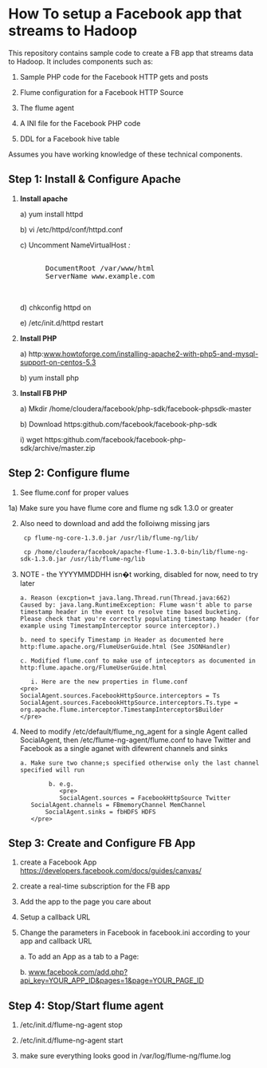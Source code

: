 How To setup a Facebook app that streams to Hadoop
===================

This repository contains sample code to create a FB app that streams data to Hadoop.  It includes components such as:

1) Sample PHP code for the Facebook HTTP gets and posts

2) Flume configuration for a Facebook HTTP Source

3) The flume agent

4) A INI file for the Facebook PHP code

5) DDL for a Facebook hive table 

Assumes you have working knowledge of these technical components.

Step 1: Install & Configure Apache
---------------
1) **Install apache**

   a) yum install httpd
  
   b) vi /etc/httpd/conf/httpd.conf
   
   c) Uncomment NameVirtualHost *:*
   <pre>
      <VirtualHost *:*>
         DocumentRoot /var/www/html
         ServerName www.example.com
      </VirtualHost>
      </pre>
      
   d) chkconfig httpd on
   
   e) /etc/init.d/httpd restart

2) **Install PHP**

   a) http:www.howtoforge.com/installing-apache2-with-php5-and-mysql-support-on-centos-5.3
   
   b) yum install php

3) **Install FB PHP**

   a) Mkdir /home/cloudera/facebook/php-sdk/facebook-phpsdk-master
   
   b) Download https:github.com/facebook/facebook-php-sdk
   
      i) wget https:github.com/facebook/facebook-php-sdk/archive/master.zip

Step 2: Configure flume
---------------
 1) See flume.conf for proper values
 
 1a) Make sure you have flume core and flume ng sdk 1.3.0 or greater
 
 2) Also need to download and add the folloiwng missing jars
 
		 cp flume-ng-core-1.3.0.jar /usr/lib/flume-ng/lib/
		 
		 cp /home/cloudera/facebook/apache-flume-1.3.0-bin/lib/flume-ng-sdk-1.3.0.jar /usr/lib/flume-ng/lib
		 
 3) NOTE - the YYYYMMDDHH isn�t working, disabled for now, need to try later
 
		a. Reason (excption=t java.lang.Thread.run(Thread.java:662)
		Caused by: java.lang.RuntimeException: Flume wasn't able to parse timestamp header in the event to resolve time based bucketing. Please check that you're correctly populating timestamp header (for example using TimestampInterceptor source interceptor).)
		
		b. need to specify Timestamp in Header as documented here http:flume.apache.org/FlumeUserGuide.html (See JSONHandler)
		
		c. Modified flume.conf to make use of inteceptors as documented in http:flume.apache.org/FlumeUserGuide.html
		   
		   i. Here are the new properties in flume.conf
		<pre>
		SocialAgent.sources.FacebookHttpSource.interceptors = Ts
		SocialAgent.sources.FacebookHttpSource.interceptors.Ts.type = org.apache.flume.interceptor.TimestampInterceptor$Builder
		</pre>

 4) Need to modify /etc/default/flume_ng_agent for a single Agent called SocialAgent, then /etc/flume-ng-agent/flume.conf to have Twitter and Facebook as a single aganet with difewrent channels and sinks
 
		a. Make sure two channe;s specified otherwise only the last channel specified will run

                b. e.g.
                   <pre>
                   SocialAgent.sources = FacebookHttpSource Twitter
		   SocialAgent.channels = FBmemoryChannel MemChannel
	           SocialAgent.sinks = fbHDFS HDFS
		   </pre>


Step 3: Create and Configure FB App
---------------
1) create a Facebook App https://developers.facebook.com/docs/guides/canvas/

2) create a real-time subscription for the FB app

3) Add the app to the page you care about

4) Setup a callback URL

5) Change the parameters in Facebook in facebook.ini according to your app and callback URL

   a. To add an App as a tab to a Page:

   b. www.facebook.com/add.php?api_key=YOUR_APP_ID&pages=1&page=YOUR_PAGE_ID


Step 4: Stop/Start flume agent
---------------

1) /etc/init.d/flume-ng-agent stop

2) /etc/init.d/flume-ng-agent start

3) make sure everything looks good in /var/log/flume-ng/flume.log



